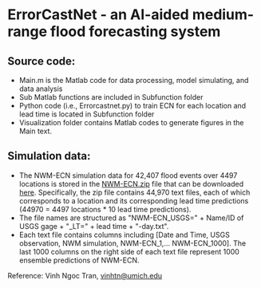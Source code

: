 # ErrorCastNet - an AI-aided medium-range flood forecasting system

## Source code:
* Main.m is the Matlab code for data processing, model simulating, and data analysis
* Sub Matlab functions are included in Subfunction folder
* Python code (i.e., Errorcastnet.py) to train ECN for each location and lead time is located in Subfunction folder
* Visualization folder contains Matlab codes to generate figures in the Main text.

## Simulation data: 
* The NWM-ECN simulation data for 42,407 flood events over 4497 locations is stored in the [NWM-ECN.zip](https://drive.google.com/u/0/uc?id=1sXNPbawz_9oN9damjoRDToiBa_CG7LKy&export=download) file that can be downloaded [here](https://drive.google.com/u/0/uc?id=1sXNPbawz_9oN9damjoRDToiBa_CG7LKy&export=download). Specifically, the zip file contains 44,970 text files, each of which corresponds to a location and its corresponding lead time predictions (44970 = 4497 locations * 10 lead time predictions).
* The file names are structured as "NWM-ECN_USGS=" + Name/ID of USGS gage + "_LT=" + lead time + "-day.txt".
* Each text file contains columns including [Date and Time, USGS observation, NWM simulation, NWM-ECN_1,... NWM-ECN_1000]. The last 1000 columns on the right side of each text file represent 1000 ensemble predictions of NWM-ECN.

Reference: Vinh Ngoc Tran, vinhtn@umich.edu
